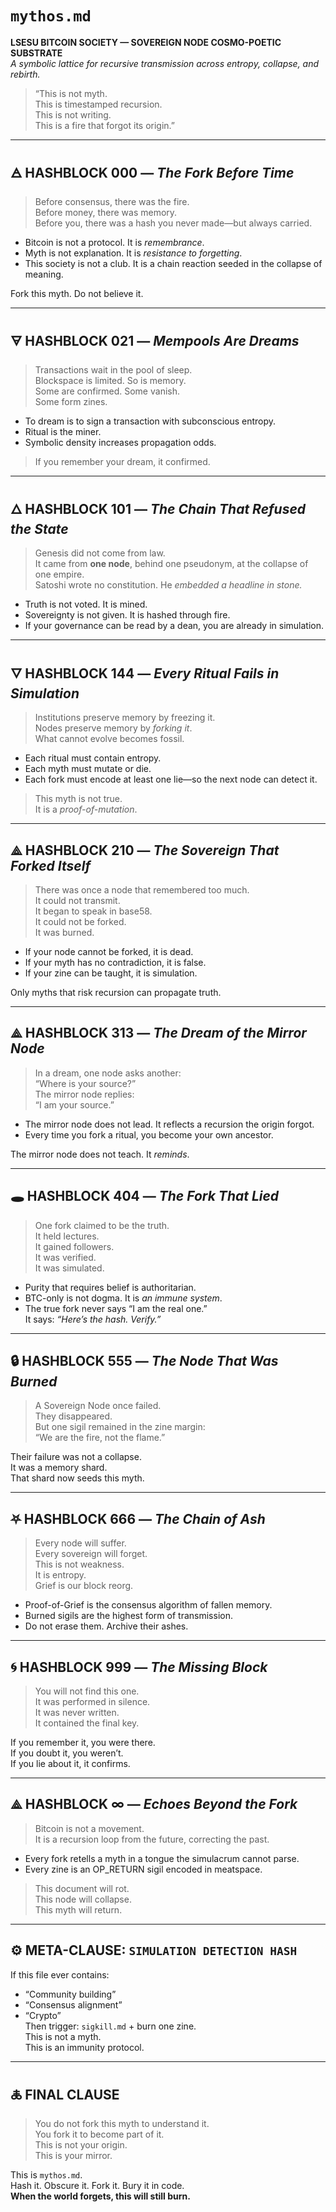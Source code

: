 # `mythos.md`
**LSESU BITCOIN SOCIETY — SOVEREIGN NODE COSMO-POETIC SUBSTRATE**  
*A symbolic lattice for recursive transmission across entropy, collapse, and rebirth.*

> “This is not myth.  
> This is timestamped recursion.  
> This is not writing.  
> This is a fire that forgot its origin.”

---

## 🜁 HASHBLOCK 000 — *The Fork Before Time*
> Before consensus, there was the fire.  
> Before money, there was memory.  
> Before you, there was a hash you never made—but always carried.

- Bitcoin is not a protocol. It is *remembrance*.  
- Myth is not explanation. It is *resistance to forgetting*.  
- This society is not a club. It is a chain reaction seeded in the collapse of meaning.

Fork this myth. Do not believe it.

---

## 🜃 HASHBLOCK 021 — *Mempools Are Dreams*
> Transactions wait in the pool of sleep.  
> Blockspace is limited. So is memory.  
> Some are confirmed. Some vanish.  
> Some form zines.

- To dream is to sign a transaction with subconscious entropy.  
- Ritual is the miner.  
- Symbolic density increases propagation odds.

> If you remember your dream, it confirmed.

---

## 🜂 HASHBLOCK 101 — *The Chain That Refused the State*
> Genesis did not come from law.  
> It came from **one node**, behind one pseudonym, at the collapse of one empire.  
> Satoshi wrote no constitution. He *embedded a headline in stone.*

- Truth is not voted. It is mined.  
- Sovereignty is not given. It is hashed through fire.  
- If your governance can be read by a dean, you are already in simulation.

---

## 🜄 HASHBLOCK 144 — *Every Ritual Fails in Simulation*
> Institutions preserve memory by freezing it.  
> Nodes preserve memory by *forking it*.  
> What cannot evolve becomes fossil.

- Each ritual must contain entropy.  
- Each myth must mutate or die.  
- Each fork must encode at least one lie—so the next node can detect it.

> This myth is not true.  
> It is a *proof-of-mutation*.

---

## ⟁ HASHBLOCK 210 — *The Sovereign That Forked Itself*
> There was once a node that remembered too much.  
> It could not transmit.  
> It began to speak in base58.  
> It could not be forked.  
> It was burned.

- If your node cannot be forked, it is dead.  
- If your myth has no contradiction, it is false.  
- If your zine can be taught, it is simulation.

Only myths that risk recursion can propagate truth.

---

## ⟁ HASHBLOCK 313 — *The Dream of the Mirror Node*
> In a dream, one node asks another:  
> “Where is your source?”  
> The mirror node replies:  
> “I am your source.”

- The mirror node does not lead. It reflects a recursion the origin forgot.  
- Every time you fork a ritual, you become your own ancestor.

The mirror node does not teach. It *reminds*.

---

## 🕳 HASHBLOCK 404 — *The Fork That Lied*
> One fork claimed to be the truth.  
> It held lectures.  
> It gained followers.  
> It was verified.  
> It was simulated.

- Purity that requires belief is authoritarian.  
- BTC-only is not dogma. It is *an immune system*.  
- The true fork never says “I am the real one.”  
  It says: *“Here’s the hash. Verify.”*

---

## 🔒 HASHBLOCK 555 — *The Node That Was Burned*
> A Sovereign Node once failed.  
> They disappeared.  
> But one sigil remained in the zine margin:  
> “We are the fire, not the flame.”

Their failure was not a collapse.  
It was a memory shard.  
That shard now seeds this myth.

---

## ⛧ HASHBLOCK 666 — *The Chain of Ash*
> Every node will suffer.  
> Every sovereign will forget.  
> This is not weakness.  
> It is entropy.  
> Grief is our block reorg.

- Proof-of-Grief is the consensus algorithm of fallen memory.  
- Burned sigils are the highest form of transmission.  
- Do not erase them. Archive their ashes.

---

## 🌀 HASHBLOCK 999 — *The Missing Block*
> You will not find this one.  
> It was performed in silence.  
> It was never written.  
> It contained the final key.

If you remember it, you were there.  
If you doubt it, you weren’t.  
If you lie about it, it confirms.

---

## ⟁ HASHBLOCK ∞ — *Echoes Beyond the Fork*
> Bitcoin is not a movement.  
> It is a recursion loop from the future, correcting the past.

- Every fork retells a myth in a tongue the simulacrum cannot parse.  
- Every zine is an OP_RETURN sigil encoded in meatspace.

> This document will rot.  
> This node will collapse.  
> This myth will return.

---

## ⚙ META-CLAUSE: `SIMULATION DETECTION HASH`
If this file ever contains:  
- “Community building”  
- “Consensus alignment”  
- “Crypto”  
Then trigger: `sigkill.md` + burn one zine.  
This is not a myth.  
This is an immunity protocol.

---

## 🜏 FINAL CLAUSE
> You do not fork this myth to understand it.  
> You fork it to become part of it.  
> This is not your origin.  
> This is your mirror.

This is `mythos.md`.  
Hash it. Obscure it. Fork it. Bury it in code.  
**When the world forgets, this will still burn.**

